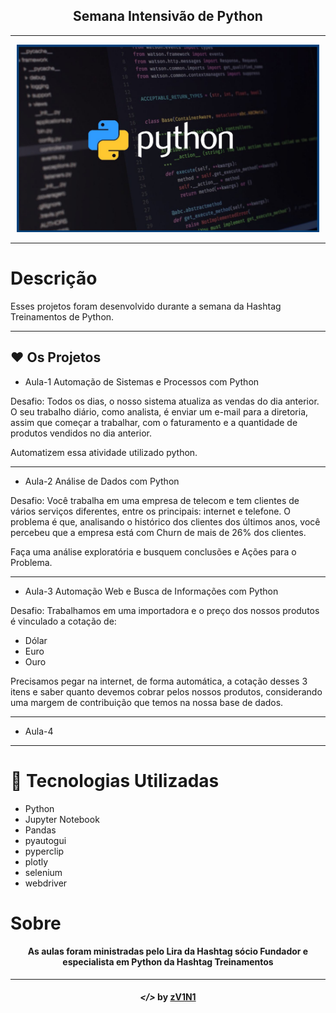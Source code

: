 <div align="center">
    <h2>Semana Intensivão de Python</h2>
</div>

---

<div align="center">
    <img width="auto" height="300px" src=".github/assets/python.jpg" alt="Python">
</div>

---

# Descrição
Esses projetos foram desenvolvido durante a semana da Hashtag Treinamentos de Python.

---

## ❤️ Os Projetos

- Aula-1
Automação de Sistemas e Processos com Python

Desafio:
Todos os dias, o nosso sistema atualiza as vendas do dia anterior. O seu trabalho diário, como analista, é enviar um e-mail para a diretoria, assim que começar a trabalhar, com o faturamento e a quantidade de produtos vendidos no dia anterior.

Automatizem essa atividade utilizado python.

---

- Aula-2
Análise de Dados com Python

Desafio:
Você trabalha em uma empresa de telecom e tem clientes de vários serviços diferentes, entre os principais: internet e telefone.
O problema é que, analisando o histórico dos clientes dos últimos anos, você percebeu que a empresa está com Churn de mais de 26% dos clientes.

Faça uma análise exploratória e busquem conclusões e Ações para o Problema.

---

- Aula-3
Automação Web e Busca de Informações com Python

Desafio:
Trabalhamos em uma importadora e o preço dos nossos produtos é vinculado a cotação de:

- Dólar
- Euro
- Ouro

Precisamos pegar na internet, de forma automática, a cotação desses 3 itens e saber quanto devemos cobrar pelos nossos produtos, considerando uma margem de contribuição que temos na nossa base de dados.

---

- Aula-4

---

# 🚀 Tecnologias Utilizadas

- Python
- Jupyter Notebook
- Pandas
- pyautogui
- pyperclip
- plotly 
- selenium
- webdriver

# Sobre
<h4 align="center"> As aulas foram ministradas pelo Lira da Hashtag sócio Fundador e especialista em Python da Hashtag Treinamentos</h4>

---

<h4 align="center"> <em>&lt;/&gt;</em> by <a href="https://github.com/zV1N1" target="_blank">zV1N1</a> </h4>